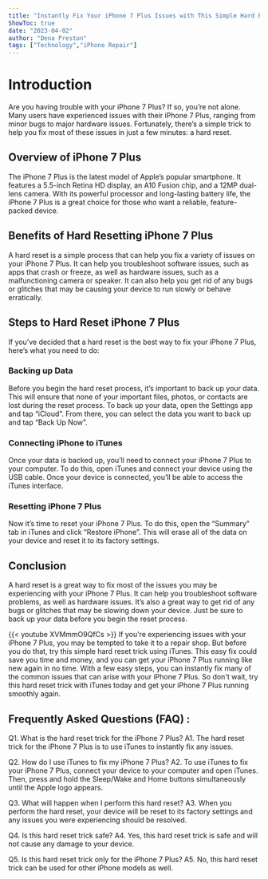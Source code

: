 ```yaml
---
title: "Instantly Fix Your iPhone 7 Plus Issues with This Simple Hard Reset Trick Using iTunes!"
ShowToc: true 
date: "2023-04-02"
author: "Dena Preston" 
tags: ["Technology","iPhone Repair"]
---
```

# Introduction
Are you having trouble with your iPhone 7 Plus? If so, you’re not alone. Many users have experienced issues with their iPhone 7 Plus, ranging from minor bugs to major hardware issues. Fortunately, there’s a simple trick to help you fix most of these issues in just a few minutes: a hard reset. 

## Overview of iPhone 7 Plus
The iPhone 7 Plus is the latest model of Apple’s popular smartphone. It features a 5.5-inch Retina HD display, an A10 Fusion chip, and a 12MP dual-lens camera. With its powerful processor and long-lasting battery life, the iPhone 7 Plus is a great choice for those who want a reliable, feature-packed device. 

## Benefits of Hard Resetting iPhone 7 Plus
A hard reset is a simple process that can help you fix a variety of issues on your iPhone 7 Plus. It can help you troubleshoot software issues, such as apps that crash or freeze, as well as hardware issues, such as a malfunctioning camera or speaker. It can also help you get rid of any bugs or glitches that may be causing your device to run slowly or behave erratically. 

## Steps to Hard Reset iPhone 7 Plus
If you’ve decided that a hard reset is the best way to fix your iPhone 7 Plus, here’s what you need to do: 

### Backing up Data
Before you begin the hard reset process, it’s important to back up your data. This will ensure that none of your important files, photos, or contacts are lost during the reset process. To back up your data, open the Settings app and tap “iCloud”. From there, you can select the data you want to back up and tap “Back Up Now”.

### Connecting iPhone to iTunes
Once your data is backed up, you’ll need to connect your iPhone 7 Plus to your computer. To do this, open iTunes and connect your device using the USB cable. Once your device is connected, you’ll be able to access the iTunes interface. 

### Resetting iPhone 7 Plus
Now it’s time to reset your iPhone 7 Plus. To do this, open the “Summary” tab in iTunes and click “Restore iPhone”. This will erase all of the data on your device and reset it to its factory settings. 

## Conclusion
A hard reset is a great way to fix most of the issues you may be experiencing with your iPhone 7 Plus. It can help you troubleshoot software problems, as well as hardware issues. It’s also a great way to get rid of any bugs or glitches that may be slowing down your device. Just be sure to back up your data before you begin the reset process.

{{< youtube XVMmmO9QfCs >}} 
If you're experiencing issues with your iPhone 7 Plus, you may be tempted to take it to a repair shop. But before you do that, try this simple hard reset trick using iTunes. This easy fix could save you time and money, and you can get your iPhone 7 Plus running like new again in no time. With a few easy steps, you can instantly fix many of the common issues that can arise with your iPhone 7 Plus. So don't wait, try this hard reset trick with iTunes today and get your iPhone 7 Plus running smoothly again.

## Frequently Asked Questions (FAQ) :
Q1. What is the hard reset trick for the iPhone 7 Plus?
A1. The hard reset trick for the iPhone 7 Plus is to use iTunes to instantly fix any issues.

Q2. How do I use iTunes to fix my iPhone 7 Plus?
A2. To use iTunes to fix your iPhone 7 Plus, connect your device to your computer and open iTunes. Then, press and hold the Sleep/Wake and Home buttons simultaneously until the Apple logo appears.

Q3. What will happen when I perform this hard reset?
A3. When you perform the hard reset, your device will be reset to its factory settings and any issues you were experiencing should be resolved.

Q4. Is this hard reset trick safe?
A4. Yes, this hard reset trick is safe and will not cause any damage to your device.

Q5. Is this hard reset trick only for the iPhone 7 Plus?
A5. No, this hard reset trick can be used for other iPhone models as well.



